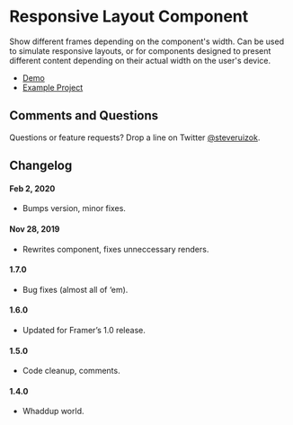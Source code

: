 # Responsive Layout Component

Show different frames depending on the component's width. Can be used to simulate responsive layouts, or for components designed to present different content depending on their actual width on the user's device.

- [Demo](https://responsivedemo-ijvphgwcnh.now.sh/)
- [Example Project](https://www.dropbox.com/s/gos6sahiwz69bmg/responsive-layout-component-example.framerx?dl=0)

## Comments and Questions

Questions or feature requests? Drop a line on Twitter [@steveruizok](https://twitter.com/steveruizok).

## Changelog

#### Feb 2, 2020

- Bumps version, minor fixes.

#### Nov 28, 2019

- Rewrites component, fixes unneccessary renders. 

#### 1.7.0

- Bug fixes (almost all of ‘em).

#### 1.6.0

- Updated for Framer’s 1.0 release.

#### 1.5.0

- Code cleanup, comments.

#### 1.4.0

- Whaddup world.
